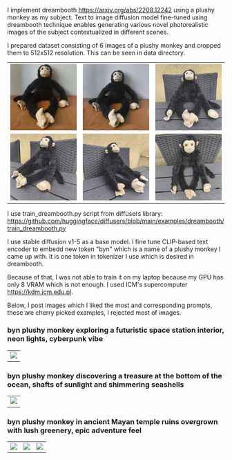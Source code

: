 I implement dreambooth https://arxiv.org/abs/2208.12242 using a plushy monkey as my subject. Text to image diffusion model fine-tuned using dreambooth technique enables generating various novel photorealistic images of the subject contextualized in different scenes.

I prepared dataset consisting of 6 images of a plushy monkey and cropped them to 512x512 resolution. This can be seen in data directory.

<table>
  <tr>
    <td><img src="data/cropped/monke1.jpg" width="160"/></td>
    <td><img src="data/cropped/monke2.jpg" width="160"/></td>
    <td><img src="data/cropped/monke3.jpg" width="160"/></td>
  </tr>
  <tr>
    <td><img src="data/cropped/monke4.jpg" width="160"/></td>
    <td><img src="data/cropped/monke5.jpg" width="160"/></td>
    <td><img src="data/cropped/monke6.jpg" width="160"/></td>
  </tr>
</table>


I use train_dreambooth.py script from diffusers library: https://github.com/huggingface/diffusers/blob/main/examples/dreambooth/train_dreambooth.py

I use stable diffusion v1-5 as a base model. I fine tune CLIP-based text encoder to embedd new token "byn" which is a name of a plushy monkey I came up with. It is one token in tokenizer I use which is desired in dreambooth.

Because of that, I was not able to train it on my laptop because my GPU has only 8 VRAM which is not enough. I used ICM's supercomputer https://kdm.icm.edu.pl.

Below, I post images which I liked the most and corresponding prompts, these are cherry picked examples, I rejected most of images.

### byn plushy monkey exploring a futuristic space station interior, neon lights, cyberpunk vibe

<table>
  <tr>
    <td><img src="data/cropped/best/2/10.jpg" width="160"></td>
  </tr>
</table>

### byn plushy monkey discovering a treasure at the bottom of the ocean, shafts of sunlight and shimmering seashells

<table>
  <tr>
    <td><img src="data/cropped/best/3/4.jpg" width="160"></td>
  </tr>
</table>

### byn plushy monkey in ancient Mayan temple ruins overgrown with lush greenery, epic adventure feel


<table>
  <tr>
    <td><img src="data/cropped/best/4/1.jpg" width="160"></td>
    <td><img src="data/cropped/best/4/4.jpg" width="160"></td>
    <td><img src="data/cropped/best/4/9.jpg" width="160"></td>
  </tr>
</table>

